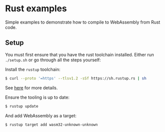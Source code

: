 # Rust examples

Simple examples to demonstrate how to compile to WebAssembly from Rust code.

## Setup

You must first ensure that you have the rust toolchain installed. Either run `./setup.sh` or go through all the steps yourself:

Install the `rustup` toolchain:
```bash
$ curl --proto '=https' --tlsv1.2 -sSf https://sh.rustup.rs | sh
```

See [here](https://www.rust-lang.org/learn/get-started) for more details.

Ensure the tooling is up to date:
```bash
$ rustup update
```

And add WebAssembly as a target:
``` bash 
$ rustup target add wasm32-unknown-unknown
```